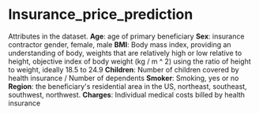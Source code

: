 # Insurance_price_prediction

Attributes in the dataset.
**Age**: age of primary beneficiary
**Sex**: insurance contractor gender, female, male
**BMI**: Body mass index, providing an understanding of body, weights that are relatively high or low relative to height, objective index of body weight (kg / m ^ 2) using the ratio of height to weight, ideally 18.5 to 24.9
**Children**: Number of children covered by health insurance / Number of dependents
**Smoker**: Smoking, yes or no
**Region**: the beneficiary's residential area in the US, northeast, southeast, southwest, northwest.
**Charges**: Individual medical costs billed by health insurance
